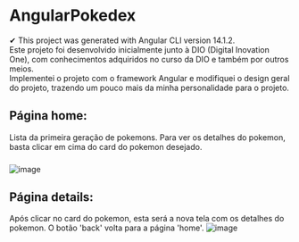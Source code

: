 # AngularPokedex

✔ This project was generated with Angular CLI version 14.1.2. <br>
Este projeto foi desenvolvido inicialmente junto à DIO (Digital Inovation One), com conhecimentos adquiridos no curso da DIO e também por outros meios. <br>
Implementei o projeto com o framework Angular e modifiquei o design geral do projeto, trazendo um pouco mais da minha personalidade para o projeto.


## Página home:
  Lista da primeira geração de pokemons. Para ver os detalhes do pokemon, basta clicar em cima do card do pokemon desejado.
###
![image](https://github.com/digitalinnovationone/js-developer-pokedex/assets/94409465/8e538a54-aa8c-49e0-bc91-f72df2cff9df)

## Página details:
  Após clicar no card do pokemon, esta será a nova tela com os detalhes do pokemon. O botão 'back' volta para a página 'home'.
![image](https://github.com/digitalinnovationone/js-developer-pokedex/assets/94409465/c4515dc8-b8cc-479d-9b4d-22f80fe5fcee)
